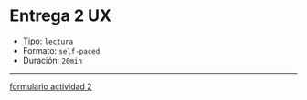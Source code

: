 # Entrega 2 UX

- Tipo: `lectura`
- Formato: `self-paced`
- Duración: `20min`

***

[formulario actividad 2](https://laboratoria.typeform.com/to/xtCoazkH?email=xxxxx&fname=xxxxx&city=xxxxx&flow=xxxxx&type=xxxxx&uid=xxxxx&cohortid=xxxxx&unitid=xxxxx&partid=xxxxx)